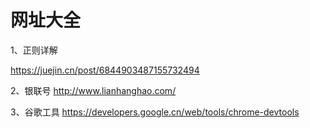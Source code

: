 # 网址大全

1、正则详解

https://juejin.cn/post/6844903487155732494

2、银联号
http://www.lianhanghao.com/

3、谷歌工具
https://developers.google.cn/web/tools/chrome-devtools